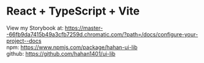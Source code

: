 # React + TypeScript + Vite

View my Storybook at: https://master--66fb9da7415b49a3cfb7259d.chromatic.com/?path=/docs/configure-your-project--docs<br />
npm: https://www.npmjs.com/package/hahan-ui-lib<br />
github: https://github.com/hahan1401/ui-lib